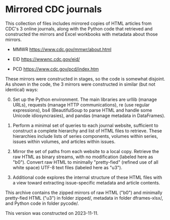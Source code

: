 # Mirrored CDC journals

This collection of files includes mirrored copies of HTML articles from CDC's 3 online journals, along with the Python code that retrieved and constructed the mirrors and Excel workbooks with metadata about those mirrors.

-   MMWR <https://www.cdc.gov/mmwr/about.html>

-   EID <https://wwwnc.cdc.gov/eid/>

-   PCD <https://www.cdc.gov/pcd/index.htm>

These mirrors were constructed in stages, so the code is somewhat disjoint. As shown in the code, the 3 mirrors were constructed in similar (but not identical) ways:

0.  Set up the Python environment. The main libraries are urllib (manage URLs), requests (manage HTTP communications), re (use regular expressions), bs4 (BeautifulSoup to parse HTML and handle some Unicode idiosyncrasies), and pandas (manage metadata in DataFrames).

1.  Perform a minimal set of queries to each journal website, sufficient to construct a complete hierarchy and list of HTML files to retrieve. These hierarchies include lists of series components, volumes within series, issues within volumes, and articles within issues.

2.  Mirror the set of paths from each website to a local copy. Retrieve the raw HTML as binary streams, with no modification (labeled here as "b0"). Convert raw HTML to minimally "pretty-fied" (refined use of all white space) UTF-8 text files (labeled here as "u3").

3.  Additional code explores the internal structure of these HTML files with a view toward extracting issue-specific metadata and article contents.

This archive contains the zipped mirrors of raw HTML ("b0") and minimally pretty-fied HTML ("u3") in folder zipped/, metadata in folder dframes-xlsx/, and Python code in folder pycode/.

This version was constructed on 2023-11-11.
